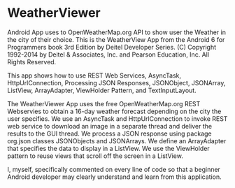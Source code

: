 # WeatherViewer
Android App uses to OpenWeatherMap.org API to show user the Weather in the city of their choice.
This is the WeatherView App from the Android 6 for Programmers book 3rd Edition by Deitel Developer Series. (C) Copyright 1992-2014 by Deitel & Associates, Inc. and Pearson Education, Inc. All Rights Reserved.

This app shows how to use REST Web Services, AsyncTask, HttpUrlConnection, Processing JSON Responses, JSONObject, JSONArray, ListView,
ArrayAdapter, ViewHolder Pattern, and TextInputLayout.

The WeatherViewer App uses the free OpenWeatherMap.org REST Webservies to obtain a 16-day weather forecast depending on the city 
the user specifies. We use an AsyncTask and HttpUrlConnection to invoke REST web service to download an image in a separate thread and 
deliver the results to the GUI thread. We process a JSON response using package org.json classes JSONObjects and JSONArrays.
We define an ArrayAdapter that specifies the data to display in a ListView. We use the ViewHolder pattern to reuse views that scroll off
the screen in a ListView.

I, myself, specifically commented on every line of code so that a beginner Android developer may clearly understand and learn from this application.
